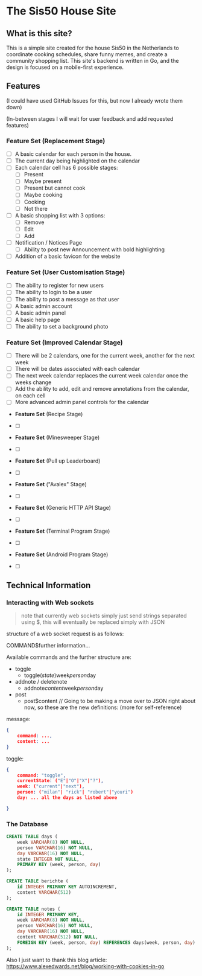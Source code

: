 # The Sis50 House Site

## What is this site?

This is a simple site created for the house Sis50 in the Netherlands to coordinate cooking schedules, share funny memes, and create a community shopping list. This site's backend is written in Go, and the design is focused on a mobile-first experience.

## Features

(I could have used GitHub Issues for this, but now I already wrote them down)

(In-between stages I will wait for user feedback and add requested features)

### **Feature Set** (Replacement Stage)
- [ ] A basic calendar for each person in the house.
- [ ] The current day being highlighted on the calendar
- [ ] Each calendar cell has 6 possible stages:
    - [ ] Present
    - [ ] Maybe present
    - [ ] Present but cannot cook
    - [ ] Maybe cooking
    - [ ] Cooking
    - [ ] Not there
- [ ] A basic shopping list with 3 options:
    - [ ] Remove
    - [ ] Edit
    - [ ] Add
- [ ] Notification / Notices Page
    - [ ] Ability to post new Announcement with bold highlighting
- [ ] Addition of a basic favicon for the website

### **Feature Set** (User Customisation Stage)

- [ ] The ability to register for new users
- [ ] The ability to login to be a user
- [ ] The ability to post a message as that user
- [ ] A basic admin account
- [ ] A basic admin panel
- [ ] A basic help page
- [ ] The ability to set a background photo

### **Feature Set** (Improved Calendar Stage)
- [ ] There will be 2 calendars, one for the current week, another for the next week
- [ ] There will be dates associated with each calendar
- [ ] The next week calendar replaces the current week calendar once the weeks change
- [ ] Add the ability to add, edit and remove annotations from the calendar, on each cell
- [ ] More advanced admin panel controls for the calendar

- **Feature Set** (Recipe Stage)
- [ ]

- **Feature Set** (Minesweeper Stage)
- [ ]

- **Feature Set** (Pull up Leaderboard)
- [ ]

- **Feature Set** ("Avalex" Stage)
- [ ]

- **Feature Set** (Generic HTTP API Stage)
- [ ]

- **Feature Set** (Terminal Program Stage)
- [ ]

- **Feature Set** (Android Program Stage)
- [ ]


## Technical Information

### Interacting with Web sockets

> note that currently web sockets simply just send strings separated using $, this will eventually be replaced simply with JSON

structure of a web socket request is as follows:

COMMAND$further information...

Available commands and the further structure are:

- toggle
    - toggle$(state$)week$person$day
- addnote / deletenote
    - addnote$content$week$person$day
- post
    - post$content
// Going to be making a move over to JSON right about now, so these are the new definitions: (more for self-reference)

message:

```json
{
    command: ...,
    content: ...
}
```

toggle:

```json
{
    command: "toggle",
    currentState: ("E"|"O"|"X"|"?"),
    week: ("current"|"next"),
    person: ("milan"| "rick"| "robert"|"youri")
    day: ... all the days as listed above

}
```

### The Database


```sql
CREATE TABLE days (
    week VARCHAR(8) NOT NULL,
    person VARCHAR(16) NOT NULL,
    day VARCHAR(16) NOT NULL,
    state INTEGER NOT NULL,
    PRIMARY KEY (week, person, day)
);

CREATE TABLE berichte (
    id INTEGER PRIMARY KEY AUTOINCREMENT,
    content VARCHAR(512)
);

CREATE TABLE notes (
    id INTEGER PRIMARY KEY,
    week VARCHAR(8) NOT NULL,
    person VARCHAR(16) NOT NULL,
    day VARCHAR(16) NOT NULL,
    content VARCHAR(512) NOT NULL,
    FOREIGN KEY (week, person, day) REFERENCES days(week, person, day)
);

```

Also I just want to thank this blog article:
https://www.alexedwards.net/blog/working-with-cookies-in-go
